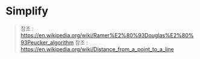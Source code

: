 # Simplify


> 참조 : https://en.wikipedia.org/wiki/Ramer%E2%80%93Douglas%E2%80%93Peucker_algorithm 
> 참조 : https://en.wikipedia.org/wiki/Distance_from_a_point_to_a_line
